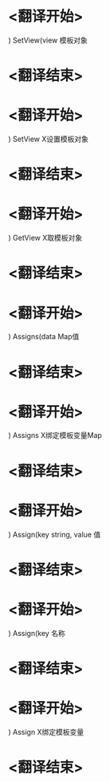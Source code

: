 
# <翻译开始>
) SetView(view
模板对象
# <翻译结束>

# <翻译开始>
) SetView
X设置模板对象
# <翻译结束>

# <翻译开始>
) GetView
X取模板对象
# <翻译结束>

# <翻译开始>
) Assigns(data
Map值
# <翻译结束>

# <翻译开始>
) Assigns
X绑定模板变量Map
# <翻译结束>

# <翻译开始>
) Assign(key string, value
值
# <翻译结束>

# <翻译开始>
) Assign(key
名称
# <翻译结束>

# <翻译开始>
) Assign
X绑定模板变量
# <翻译结束>

